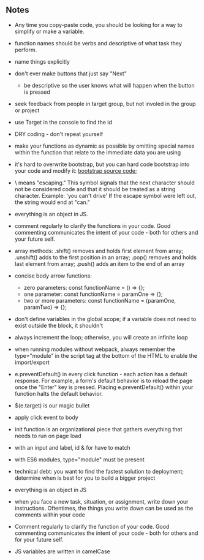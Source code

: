 ## Notes

* Any time you copy-paste code, you should be looking for a way to simplify or make a variable.

* function names should be verbs and descriptive of what task they perform.

* name things explicitly

* don't ever make buttons that just say "Next"
  * be descriptive so the user knows what will happen when the button is pressed

* seek feedback from people in target group, but not involed in the group or project

* use Target in the console to find the id

* DRY coding - don't repeat yourself

* make your functions as dynamic as possible by omitting special names within the function that relate to the immediate data you are using

* it's hard to overwrite bootstrap, but you can hard code bootstrap into your code and modify it: [bootstrap source code](https://stackpath.bootstrapcdn.com/bootstrap/4.3.1/css/bootstrap.css);

* \ means "escaping." This symbol signals that the next character should not be considered code and that it should be treated as a string character. Example: 'you can\'t drive' If the escape symbol were left out, the string would end at "can."

* everything is an object in JS.

* comment regularly to clarify the functions in your code. Good commenting communicates the intent of your code - both for others and your future self.

* array methods: .shift() removes and holds first element from array; .unshift() adds to the first position in an array; .pop() removes and holds last element from array; .push() adds an item to the end of an array

* concise body arrow functions:
  * zero parameters: const functionName = () => {};
  * one parameter: const functionName = paramOne => {};
  * two or more parameters: const functionName = (paramOne, paramTwo) => {};

* don't define variables in the global scope; if a variable does not need to exist outside the block, it shouldn't

* always increment the loop; otherwise, you will create an infinite loop

* when running modules without webpack, always remember the type="module" in the script tag at the bottom of the HTML to enable the import/export

* e.preventDefault() in every click function - each action has a default response. For example, a form's default behavior is to reload the page once the "Enter" key is pressed. Placing e.preventDefault() within your function halts the default behavior.

* $(e.target) is our magic bullet

* apply click event to body

* init function is an organizational piece that gathers everything that needs to run on page load

* with an input and label, id & for have to match

* with ES6 modules, type="module" must be present

* technical debt: you want to find the fastest solution to deployment; determine when is best for you to build a bigger project

* everything is an object in JS

* when you face a new task, situation, or assignment, write down your instructions. Oftentimes, the things you write down can be used as the comments within your code

* Comment regularly to clarify the function of your code. Good commenting communicates the intent of your code - both for others and for your future self.

* JS variables are written in camelCase
